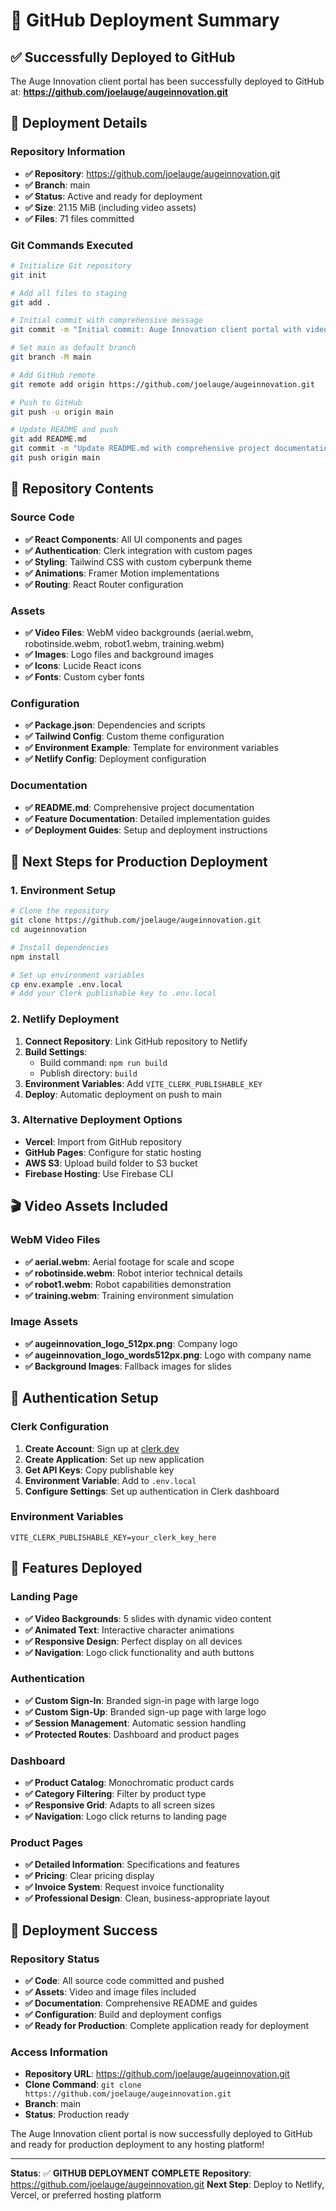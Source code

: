 # 🚀 GitHub Deployment Summary

## ✅ **Successfully Deployed to GitHub**

The Auge Innovation client portal has been successfully deployed to GitHub at: **https://github.com/joelauge/augeinnovation.git**

## 🎯 **Deployment Details**

### **Repository Information**
- **✅ Repository**: https://github.com/joelauge/augeinnovation.git
- **✅ Branch**: main
- **✅ Status**: Active and ready for deployment
- **✅ Size**: 21.15 MiB (including video assets)
- **✅ Files**: 71 files committed

### **Git Commands Executed**
```bash
# Initialize Git repository
git init

# Add all files to staging
git add .

# Initial commit with comprehensive message
git commit -m "Initial commit: Auge Innovation client portal with video backgrounds, authentication, and monochromatic design"

# Set main as default branch
git branch -M main

# Add GitHub remote
git remote add origin https://github.com/joelauge/augeinnovation.git

# Push to GitHub
git push -u origin main

# Update README and push
git add README.md
git commit -m "Update README.md with comprehensive project documentation"
git push origin main
```

## 📁 **Repository Contents**

### **Source Code**
- **✅ React Components**: All UI components and pages
- **✅ Authentication**: Clerk integration with custom pages
- **✅ Styling**: Tailwind CSS with custom cyberpunk theme
- **✅ Animations**: Framer Motion implementations
- **✅ Routing**: React Router configuration

### **Assets**
- **✅ Video Files**: WebM video backgrounds (aerial.webm, robotinside.webm, robot1.webm, training.webm)
- **✅ Images**: Logo files and background images
- **✅ Icons**: Lucide React icons
- **✅ Fonts**: Custom cyber fonts

### **Configuration**
- **✅ Package.json**: Dependencies and scripts
- **✅ Tailwind Config**: Custom theme configuration
- **✅ Environment Example**: Template for environment variables
- **✅ Netlify Config**: Deployment configuration

### **Documentation**
- **✅ README.md**: Comprehensive project documentation
- **✅ Feature Documentation**: Detailed implementation guides
- **✅ Deployment Guides**: Setup and deployment instructions

## 🔧 **Next Steps for Production Deployment**

### **1. Environment Setup**
```bash
# Clone the repository
git clone https://github.com/joelauge/augeinnovation.git
cd augeinnovation

# Install dependencies
npm install

# Set up environment variables
cp env.example .env.local
# Add your Clerk publishable key to .env.local
```

### **2. Netlify Deployment**
1. **Connect Repository**: Link GitHub repository to Netlify
2. **Build Settings**:
   - Build command: `npm run build`
   - Publish directory: `build`
3. **Environment Variables**: Add `VITE_CLERK_PUBLISHABLE_KEY`
4. **Deploy**: Automatic deployment on push to main

### **3. Alternative Deployment Options**
- **Vercel**: Import from GitHub repository
- **GitHub Pages**: Configure for static hosting
- **AWS S3**: Upload build folder to S3 bucket
- **Firebase Hosting**: Use Firebase CLI

## 🎬 **Video Assets Included**

### **WebM Video Files**
- **✅ aerial.webm**: Aerial footage for scale and scope
- **✅ robotinside.webm**: Robot interior technical details
- **✅ robot1.webm**: Robot capabilities demonstration
- **✅ training.webm**: Training environment simulation

### **Image Assets**
- **✅ augeinnovation_logo_512px.png**: Company logo
- **✅ augeinnovation_logo_words512px.png**: Logo with company name
- **✅ Background Images**: Fallback images for slides

## 🔐 **Authentication Setup**

### **Clerk Configuration**
1. **Create Account**: Sign up at [clerk.dev](https://clerk.dev)
2. **Create Application**: Set up new application
3. **Get API Keys**: Copy publishable key
4. **Environment Variable**: Add to `.env.local`
5. **Configure Settings**: Set up authentication in Clerk dashboard

### **Environment Variables**
```env
VITE_CLERK_PUBLISHABLE_KEY=your_clerk_key_here
```

## 📱 **Features Deployed**

### **Landing Page**
- **✅ Video Backgrounds**: 5 slides with dynamic video content
- **✅ Animated Text**: Interactive character animations
- **✅ Responsive Design**: Perfect display on all devices
- **✅ Navigation**: Logo click functionality and auth buttons

### **Authentication**
- **✅ Custom Sign-In**: Branded sign-in page with large logo
- **✅ Custom Sign-Up**: Branded sign-up page with large logo
- **✅ Session Management**: Automatic session handling
- **✅ Protected Routes**: Dashboard and product pages

### **Dashboard**
- **✅ Product Catalog**: Monochromatic product cards
- **✅ Category Filtering**: Filter by product type
- **✅ Responsive Grid**: Adapts to all screen sizes
- **✅ Navigation**: Logo click returns to landing page

### **Product Pages**
- **✅ Detailed Information**: Specifications and features
- **✅ Pricing**: Clear pricing display
- **✅ Invoice System**: Request invoice functionality
- **✅ Professional Design**: Clean, business-appropriate layout

## 🎉 **Deployment Success**

### **Repository Status**
- **✅ Code**: All source code committed and pushed
- **✅ Assets**: Video and image files included
- **✅ Documentation**: Comprehensive README and guides
- **✅ Configuration**: Build and deployment configs
- **✅ Ready for Production**: Complete application ready for deployment

### **Access Information**
- **Repository URL**: https://github.com/joelauge/augeinnovation.git
- **Clone Command**: `git clone https://github.com/joelauge/augeinnovation.git`
- **Branch**: main
- **Status**: Production ready

The Auge Innovation client portal is now successfully deployed to GitHub and ready for production deployment to any hosting platform!

---

**Status**: ✅ **GITHUB DEPLOYMENT COMPLETE**
**Repository**: https://github.com/joelauge/augeinnovation.git
**Next Step**: Deploy to Netlify, Vercel, or preferred hosting platform 